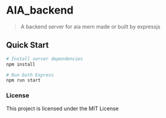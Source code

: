 # AIA_backend

> A backend server for aia mern made or built by expressjs


## Quick Start


```bash
# Install server dependencies
npm install

# Run both Express
npm run start

```

### License

This project is licensed under the MIT License
